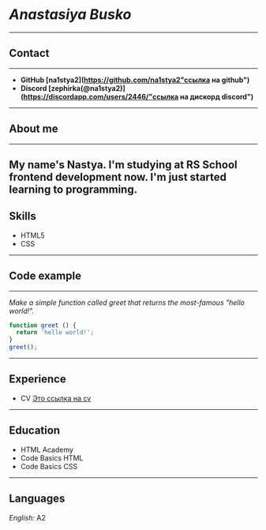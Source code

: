 # *Anastasiya Busko*
---
## Contact
---
* **GitHub [na1stya2](https://github.com/na1stya2"ссылка на github")**
* **Discord [zephirka(@na1stya2)](https://discordapp.com/users/2446/"ссылка на дискорд discord")**
---
## About me
---
My name's Nastya. I'm studying at RS School frontend development now. I'm just started learning to programming.
---
## Skills
 * HTML5
 * CSS
---
## Code example
---
*Make a simple function called greet that returns the most-famous "hello world!".*

```js
function greet () {
  return 'hello world!';
}
greet();
```
---

## Experience

* CV [Это ссылка на cv](https://github.com/na1stya2/rsschool-cv.git)
---
## Education
  
  * HTML Academy
  * Code Basics HTML
  * Code Basics CSS
---
## Languages 
 
 *English:* A2  
